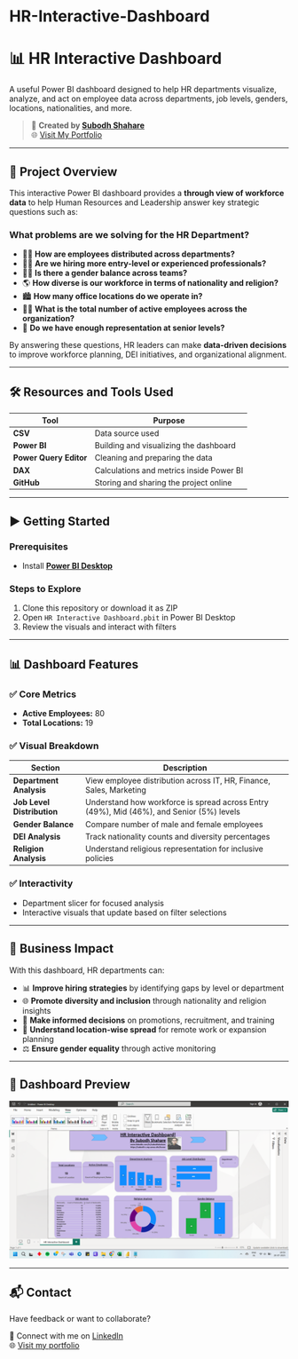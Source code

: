 # HR-Interactive-Dashboard
# 📊 HR Interactive Dashboard

A useful Power BI dashboard designed to help HR departments visualize, analyze, and act on employee data across departments, job levels, genders, locations, nationalities, and more.

> 🔗 **Created by [Subodh Shahare](https://www.linkedin.com/in/subodhshahare)**  
> 🌐 [Visit My Portfolio](https://subodh-s.my.canva.site/home)

---

## 📌 Project Overview

This interactive Power BI dashboard provides a **through view of workforce data** to help Human Resources and Leadership answer key strategic questions such as:

###  What problems are we solving for the HR Department?
- 👨‍💼 **How are employees distributed across departments?**
- 🧑‍🔧 **Are we hiring more entry-level or experienced professionals?**
- 👩‍👧 **Is there a gender balance across teams?**
- 🌎 **How diverse is our workforce in terms of nationality and religion?**
- 🏙️ **How many office locations do we operate in?**
- 🧑‍💻 **What is the total number of active employees across the organization?**
- 🔄 **Do we have enough representation at senior levels?**

By answering these questions, HR leaders can make **data-driven decisions** to improve workforce planning, DEI initiatives, and organizational alignment.

---

## 🛠️ Resources and Tools Used

| Tool | Purpose |
|------|---------|
| **CSV** | Data source used |
| **Power BI** | Building and visualizing the dashboard |
| **Power Query Editor** | Cleaning and preparing the data |
| **DAX** | Calculations and metrics inside Power BI |
| **GitHub** | Storing and sharing the project online |

---

## ▶️ Getting Started

### Prerequisites
- Install **[Power BI Desktop](https://powerbi.microsoft.com/en-us/desktop/)**

### Steps to Explore
1. Clone this repository or download it as ZIP
2. Open `HR Interactive Dashboard.pbit` in Power BI Desktop
3. Review the visuals and interact with filters

---

## 📊 Dashboard Features

### ✅ Core Metrics
- **Active Employees:** 80  
- **Total Locations:** 19

### ✅ Visual Breakdown

| Section                    | Description |
|----------------------------|-------------|
| **Department Analysis**    | View employee distribution across IT, HR, Finance, Sales, Marketing |
| **Job Level Distribution** | Understand how workforce is spread across Entry (49%), Mid (46%), and Senior (5%) levels |
| **Gender Balance**         | Compare number of male and female employees |
| **DEI Analysis**           | Track nationality counts and diversity percentages |
| **Religion Analysis**      | Understand religious representation for inclusive policies |

### ✅ Interactivity
- Department slicer for focused analysis
- Interactive visuals that update based on filter selections


---

## 🎯 Business Impact

With this dashboard, HR departments can:
- 📊 **Improve hiring strategies** by identifying gaps by level or department
- 🌐 **Promote diversity and inclusion** through nationality and religion insights
- 🧠 **Make informed decisions** on promotions, recruitment, and training
- 🏢 **Understand location-wise spread** for remote work or expansion planning
- ⚖️ **Ensure gender equality** through active monitoring

---

## 📸 Dashboard Preview

![Dashboard Screenshot](https://github.com/SubodhS-Projects/HR-Interactive-Dashboard/blob/main/Screenshot_HR%20Interactive%20Dashboard.png)

---

## 📬 Contact

Have feedback or want to collaborate?

📧 Connect with me on [LinkedIn](https://www.linkedin.com/in/subodhshahare)  
🌐 [Visit my portfolio](https://subodh-s.my.canva.site/home)











